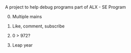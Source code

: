 A project to help debug programs
part of ALX - SE Program

0. Multiple mains

1. Like, comment, subscribe

2. 0 > 972?

3. Leap year 
